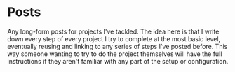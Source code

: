 # Posts

Any long-form posts for projects I've tackled. The idea here is that I write down every step of every project I try to complete at the most basic level, eventually reusing and linking to any series of steps I've posted before. This way someone wanting to try to do the project themselves will have the full instructions if they aren't familiar with any part of the setup or configuration.
